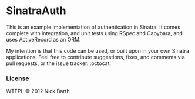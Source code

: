 # SinatraAuth

This is an example implementation of authentication in Sinatra.
It comes complete with integration, and unit tests using RSpec and Capybara, 
and uses ActiveRecord as an ORM.

My intention is that this code can be used, or built upon in your own Sinatra
applications. Feel free to contribute suggestions, fixes, and comments via pull
requests, or the issue tracker. :octocat:

### License

WTFPL &copy; 2012 Nick Barth